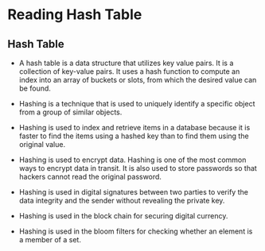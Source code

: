 # Reading Hash Table

## Hash Table

- A hash table is a data structure that utilizes key value pairs. It is a collection of key-value pairs. It uses a hash function to compute an index into an array of buckets or slots, from which the desired value can be found.

- Hashing is a technique that is used to uniquely identify a specific object from a group of similar objects.

- Hashing is used to index and retrieve items in a database because it is faster to find the items using a hashed key than to find them using the original value.

- Hashing is used to encrypt data. Hashing is one of the most common ways to encrypt data in transit. It is also used to store passwords so that hackers cannot read the original password.

- Hashing is used in digital signatures between two parties to verify the data integrity and the sender without revealing the private key.

- Hashing is used in the block chain for securing digital currency.

- Hashing is used in the bloom filters for checking whether an element is a member of a set.
